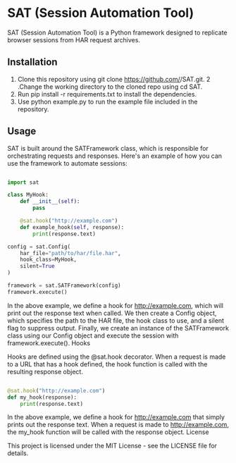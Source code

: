 # SAT (Session Automation Tool)

SAT (Session Automation Tool) is a Python framework designed to replicate browser sessions from HAR request archives.
## Installation ##

1. Clone this repository using git clone https://github.com/<your-username>/SAT.git.
2 .Change the working directory to the cloned repo using cd SAT.
3. Run pip install -r requirements.txt to install the dependencies.
4. Use python example.py to run the example file included in the repository.

## Usage ##

SAT is built around the SATFramework class, which is responsible for orchestrating requests and responses. Here's an example of how you can use the framework to automate sessions:

```python

import sat

class MyHook:
    def __init__(self):
        pass

    @sat.hook("http://example.com")
    def example_hook(self, response):
        print(response.text)

config = sat.Config(
    har_file="path/to/har/file.har",
    hook_class=MyHook,
    silent=True
)

framework = sat.SATFramework(config)
framework.execute()
```

In the above example, we define a hook for http://example.com, which will print out the response text when called. We then create a Config object, which specifies the path to the HAR file, the hook class to use, and a silent flag to suppress output. Finally, we create an instance of the SATFramework class using our Config object and execute the session with framework.execute().
Hooks

Hooks are defined using the @sat.hook decorator. When a request is made to a URL that has a hook defined, the hook function is called with the resulting response object.

```python

@sat.hook("http://example.com")
def my_hook(response):
    print(response.text)
```

In the above example, we define a hook for http://example.com that simply prints out the response text. When a request is made to http://example.com, the my_hook function will be called with the response object.
License

This project is licensed under the MIT License - see the LICENSE file for details.
